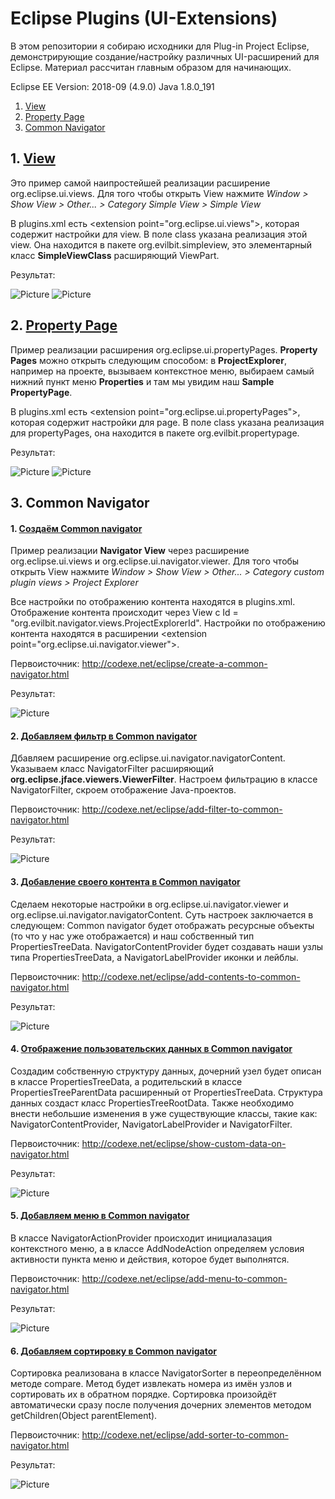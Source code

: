 # Eclipse Plugins (UI-Extensions)

В этом репозитории я собираю исходники для Plug-in Project Eclipse, демонстрирующие создание/настройку различных UI-расширений для Eclipse. Материал рассчитан главным образом для начинающих. 

Eclipse EE Version: 2018-09 (4.9.0) Java 1.8.0_191

1. [View](#1-View)
2. [Property Page](#2-Property-Page)
3. [Common Navigator](#3-Common-Navigator)

## 1. [View](https://github.com/firstevilbit/EclipsePlugins-UI-Extensions/tree/master/ProjectTabs/src/org/evilbit/simpleview)
Это пример самой наипростейшей реализации расширение org.eclipse.ui.views. Для того чтобы открыть View нажмите *Window > Show View > Other... > Category Simple View > Simple View*

В plugins.xml есть \<extension point="org.eclipse.ui.views"\>, которая содержит настройки для view. В поле class указана реализация этой view. Она находится в пакете org.evilbit.simpleview, это элементарный класс **SimpleViewClass** расширяющий ViewPart.

Результат:

![Picture](Images/simpleview1.jpg) ![Picture](Images/simpleview2.jpg)

## 2. [Property Page](https://github.com/firstevilbit/EclipsePlugins-UI-Extensions/tree/master/ProjectTabs/src/org/evilbit/propertypage)
Пример реализации расширения org.eclipse.ui.propertyPages. **Property Pages** можно открыть следующим способом: в **ProjectExplorer**, например на проекте, вызываем контекстное меню, выбираем самый нижний пункт меню **Properties** и там мы увидим наш **Sample PropertyPage**.

В plugins.xml есть \<extension point="org.eclipse.ui.propertyPages"\>, которая содержит настройки для page. В поле class указана реализация для propertyPages, она находится в пакете org.evilbit.propertypage.

Результат:

![Picture](Images/propertypages1.jpg) ![Picture](Images/propertypages2.jpg)

## 3. Common Navigator

#### 1. [Создаём Common navigator](https://github.com/firstevilbit/EclipsePlugins-UI-Extensions/tree/master/ProjectTabs/src/org/evilbit/navigator/views)
Пример реализации **Navigator View** через расширение org.eclipse.ui.views и org.eclipse.ui.navigator.viewer. Для того чтобы открыть View нажмите *Window > Show View > Other... > Category custom plugin views > Project Explorer*

Все настройки по отображению контента находятся в plugins.xml. Отображение контента происходит через View с Id = "org.evilbit.navigator.views.ProjectExplorerId". Настройки по отображению контента находятся в расширении \<extension point="org.eclipse.ui.navigator.viewer"\>. 

Первоисточник: http://codexe.net/eclipse/create-a-common-navigator.html

Результат:

![Picture](Images/navigatorview1.jpg)

#### 2. [Добавляем фильтр в Common navigator](https://github.com/firstevilbit/EclipsePlugins-UI-Extensions/tree/master/ProjectTabs/src/org/evilbit/navigator/filters)
Дбавляем расширение org.eclipse.ui.navigator.navigatorContent. Указываем класс NavigatorFilter расширяющий **org.eclipse.jface.viewers.ViewerFilter**. Настроем фильтрацию в классе NavigatorFilter, скроем отображение Java-проектов.

Первоисточник: http://codexe.net/eclipse/add-filter-to-common-navigator.html

Результат:

![Picture](Images/navigatorview2.jpg)

#### 3. [Добавление своего контента в Common navigator](https://github.com/firstevilbit/EclipsePlugins-UI-Extensions/tree/master/ProjectTabs/src/org/evilbit/navigator/views/navigator)
Сделаем некоторые настройки в org.eclipse.ui.navigator.viewer и org.eclipse.ui.navigator.navigatorContent. Суть настроек заключается в следующем: Common navigator будет отображать ресурсные объекты (то что у нас уже отображается) и наш собственный тип PropertiesTreeData. NavigatorContentProvider будет создавать наши узлы типа PropertiesTreeData, а NavigatorLabelProvider иконки и лейблы.

Первоисточник: http://codexe.net/eclipse/add-contents-to-common-navigator.html

Результат:

![Picture](Images/navigatorview3.jpg)

#### 4. [Отображение пользовательских данных в Common navigator](https://github.com/firstevilbit/EclipsePlugins-UI-Extensions/tree/master/ProjectTabs/src/org/evilbit/navigator/views/navigator/data)
Создадим собственную структуру данных, дочерний узел будет описан в классе PropertiesTreeData, а родительский в классе PropertiesTreeParentData расширенный от PropertiesTreeData. Структура данных создаст класс PropertiesTreeRootData. 
Также необходимо внести небольшие изменения в уже существующие классы, такие как: NavigatorContentProvider, NavigatorLabelProvider и NavigatorFilter. 

Первоисточник: http://codexe.net/eclipse/show-custom-data-on-navigator.html

Результат:

![Picture](Images/navigatorview4.jpg)

#### 5. [Добавляем меню в Common navigator](https://github.com/firstevilbit/EclipsePlugins-UI-Extensions/tree/master/ProjectTabs/src/org/evilbit/navigator/views/navigator)
В классе NavigatorActionProvider происходит инициалазация контекстного меню, а в классе AddNodeAction определяем условия активности пункта меню и действия, которое будет выполнятся.

Первоисточник: http://codexe.net/eclipse/add-menu-to-common-navigator.html

Результат:

![Picture](Images/navigatorview5.jpg)

#### 6. [Добавляем сортировку в Common navigator](https://github.com/firstevilbit/EclipsePlugins-UI-Extensions/tree/master/ProjectTabs/src/org/evilbit/navigator/views/navigator/data)
Сортировка реализована в классе NavigatorSorter в переопределённом методе compare. Метод будет извлекать номера из имён узлов и сортировать их в обратном порядке. Сортировка произойдёт автоматически сразу после получения дочерних элементов методом getChildren(Object parentElement).

Первоисточник: http://codexe.net/eclipse/add-sorter-to-common-navigator.html

Результат:

![Picture](Images/navigatorview6.jpg)
